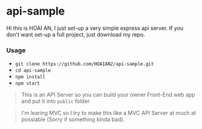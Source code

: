 # api-sample
Hi this is HOAI AN, I just set-up a very simple express api server. If you don't want set-up a full project, just download my repo.
### Usage
* `git clone https://github.com/HOAIAN2/api-sample.git`
* `cd api-sample`
* `npm install`
* `npm start`
> This is an API Server so you can build your owner Front-End web app and put it into `public` folder

> I'm learing MVC so I try to make this like a MVC API Server at much at possiable (Sorry if something kinda bad).